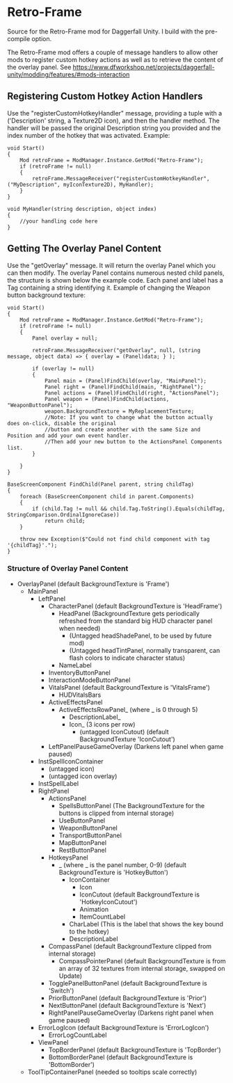 # Retro-Frame
 Source for the Retro-Frame mod for Daggerfall Unity.
 I build with the pre-compile option.

The Retro-Frame mod offers a couple of message handlers to allow other mods to register
custom hotkey actions as well as to retrieve the content of the overlay panel.
See https://www.dfworkshop.net/projects/daggerfall-unity/modding/features/#mods-interaction


## Registering Custom Hotkey Action Handlers
Use the "registerCustomHotkeyHandler" message, providing a tuple with a ('Description' string, a Texture2D icon), and then the handler method.
The handler will be passed the original Description string you provided and the index number of the hotkey that was activated.
Example:
```
void Start()
{
    Mod retroFrame = ModManager.Instance.GetMod("Retro-Frame");
    if (retroFrame != null)
    {
        retroFrame.MessageReceiver("registerCustomHotkeyHandler", ("MyDescription", myIconTexture2D), MyHandler);
    }
}

void MyHandler(string description, object index)
{
    //your handling code here
}
```


## Getting The Overlay Panel Content
Use the "getOverlay" message.  It will return the overlay Panel which you can then modify.
The overlay Panel contains numerous nested child panels, the structure is shown below the example code.
Each panel and label has a Tag containing a string identifying it.
Example of changing the Weapon button background texture:
```
void Start()
{
    Mod retroFrame = ModManager.Instance.GetMod("Retro-Frame");
    if (retroFrame != null)
    {
        Panel overlay = null;

        retroFrame.MessageReceiver("getOverlay", null, (string message, object data) => { overlay = (Panel)data; } );
        
        if (overlay != null)
        {
            Panel main = (Panel)FindChild(overlay, "MainPanel");
            Panel right = (Panel)FindChild(main, "RightPanel");
            Panel actions = (Panel)FindChild(right, "ActionsPanel");
            Panel weapon = (Panel)FindChild(actions, "WeaponButtonPanel");
            weapon.BackgroundTexture = MyReplacementTexture;
            //Note: If you want to change what the button actually does on-click, disable the original
            //button and create another with the same Size and Position and add your own event handler.
            //Then add your new button to the ActionsPanel Components list.
        }

    }
}

BaseScreenComponent FindChild(Panel parent, string childTag)
{
    foreach (BaseScreenComponent child in parent.Components)
    {
        if (child.Tag != null && child.Tag.ToString().Equals(childTag, StringComparison.OrdinalIgnoreCase))
            return child;
    }

    throw new Exception($"Could not find child component with tag '{childTag}'.");
}

```

### Structure of Overlay Panel Content
- OverlayPanel (default BackgroundTexture is 'Frame')
    - MainPanel
        - LeftPanel
            - CharacterPanel (default BackgroundTexture is 'HeadFrame')
                - HeadPanel (BackgroundTexture gets periodically refreshed from the standard big HUD character panel when needed)
                   - (Untagged headShadePanel, to be used by future mod)
                   - (Untagged headTintPanel, normally transparent, can flash colors to indicate character status)
                - NameLabel
            - InventoryButtonPanel
            - InteractionModeButtonPanel
            - VitalsPanel (default BackgroundTexture is 'VitalsFrame')
                - HUDVitalsBars
            - ActiveEffectsPanel
                - ActiveEffectsRowPanel_ (where _ is 0 through 5)
                    - DescriptionLabel_
                    - Icon_ (3 icons per row)
                        - (untagged IconCutout) (default BackgroundTexture 'IconCutout')
            - LeftPanelPauseGameOverlay (Darkens left panel when game paused)
        - InstSpellIconContainer
            - (untagged icon)
            - (untagged icon overlay)
        - InstSpellLabel
        - RightPanel
            - ActionsPanel
                - SpellsButtonPanel (The BackgroundTexture for the buttons is clipped from internal storage)
                - UseButtonPanel
                - WeaponButtonPanel
                - TransportButtonPanel
                - MapButtonPanel
                - RestButtonPanel
            - HotkeysPanel
                - _ (where _ is the panel number, 0-9) (default BackgroundTexture is 'HotkeyButton')
                    - IconContainer
                        - Icon
                        - IconCutout (default BackgroundTexture is 'HotkeyIconCutout')
                        - Animation
                        - ItemCountLabel
                    - CharLabel (This is the label that shows the key bound to the hotkey)
                    - DescriptionLabel
            - CompassPanel (default BackgroundTexture clipped from internal storage)
                - CompassPointerPanel (default BackgroundTexture is from an array of 32 textures from internal storage, swapped on Update)
            - TogglePanelButtonPanel (default BackgroundTexture is 'Switch')
            - PriorButtonPanel (default BackgroundTexture is 'Prior')
            - NextButtonPanel (default BackgroundTexture is 'Next')
            - RightPanelPauseGameOverlay (Darkens right panel when game paused)
        - ErrorLogIcon (default BackgroundTexture is 'ErrorLogIcon')
            - ErrorLogCountLabel
        - ViewPanel
            - TopBorderPanel (default BackgroundTexture is 'TopBorder')
            - BottomBorderPanel (default BackgroundTexture is 'BottomBorder')
    - ToolTipContainerPanel (needed so tooltips scale correctly)






